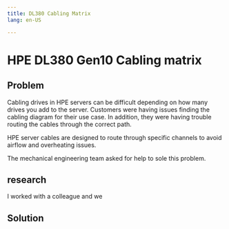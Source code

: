```yaml
---
title: DL380 Cabling Matrix
lang: en-US

---
```


# HPE DL380 Gen10 Cabling matrix

<!--- Maybe name this something else --->

## Problem
Cabling drives in HPE servers can be difficult depending on how many drives you add to the server. Customers were having issues finding the cabling diagram for their use case. In addition, they were having trouble routing the cables through the correct path.

HPE server cables are designed to route through specific channels to avoid airflow and overheating issues.

The mechanical engineering team asked for help to sole this problem.

## research

I worked with a colleague and we

## Solution
